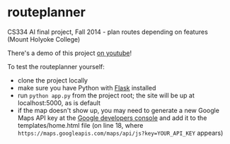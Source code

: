 routeplanner
============

CS334 AI final project, Fall 2014 - plan routes depending on features (Mount Holyoke College)

There's a demo of this project [on youtube](http://youtu.be/Kz90bZeNiqg)!

To test the routeplanner yourself:

* clone the project locally
* make sure you have Python with [Flask](http://flask.pocoo.org/) installed
* run `python app.py` from the project root; the site will be up at localhost:5000, as is default
* if the map doesn't show up, you may need to generate a new Google Maps API key at the [Google developers console](https://console.developers.google.com) and add it to the templates/home.html file (on line 18, where `https://maps.googleapis.com/maps/api/js?key=YOUR_API_KEY` appears)


